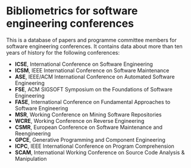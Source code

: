 Bibliometrics for software engineering conferences
==============================================================

This is a database of papers and programme committee members for software engineering conferences. It contains data about more than ten years of history for the following conferences:

- **ICSE**, International Conference on Software Engineering
- **ICSM**, IEEE International Conference on Software Maintenance
- **ASE**, IEEE/ACM International Conference on Automated Software Engineering
- **FSE**, ACM SIGSOFT Symposium on the Foundations of Software Engineering
- **FASE**, International Conference on Fundamental Approaches to Software Engineering
- **MSR**, Working Conference on Mining Software Repositories
- **WCRE**, Working Conference on Reverse Engineering
- **CSMR**, European Conference on Software Maintenance and Reengineering
- **GPCE**, Generative Programming and Component Engineering
- **ICPC**, IEEE International Conference on Program Comprehension
- **SCAM**, International Working Conference on Source Code Analysis & Manipulation



